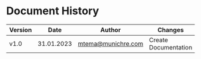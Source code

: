 # Document History

| Version  | Date           | Author               | Changes              |
|----------|----------------|----------------------|----------------------|
| v1.0     | 31.01.2023     | mtema@munichre.com   | Create Documentation |